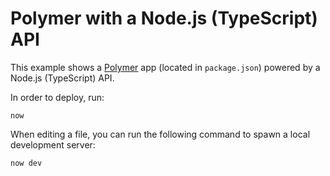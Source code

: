 # Polymer with a Node.js (TypeScript) API

This example shows a [Polymer](https://polymer-library.polymer-project.org/3.0/api/) app (located in `package.json`) powered by a Node.js (TypeScript) API.

In order to deploy, run:

```
now
```

When editing a file, you can run the following command to spawn a local development server:

```
now dev
```

